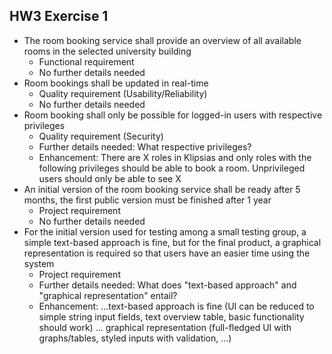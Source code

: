 ## HW3 Exercise 1

- The room booking service shall provide an overview of all available rooms in the selected university building
  - Functional requirement
  - No further details needed
- Room bookings shall be updated in real-time
  - Quality requirement (Usability/Reliability)
  - No further details needed
- Room booking shall only be possible for logged-in users with respective privileges
  - Quality requirement (Security)
  - Further details needed: What respective privileges?
  - Enhancement: There are X roles in Klipsias and only roles with the following privileges should be able to book a room. Unprivileged users should only be able to see X
- An initial version of the room booking service shall be ready after 5 months, the first public version must be finished after 1 year
  - Project requirement
  - No further details needed
- For the initial version used for testing among a small testing group, a simple text-based approach is fine, but for the final product, a graphical representation is required so that users have an easier time using the system
  - Project requirement
  - Further details needed: What does "text-based approach" and "graphical representation" entail?
  - Enhancement: ...text-based approach is fine (UI can be reduced to simple string input fields, text overview table, basic functionality should work) ... graphical representation (full-fledged UI with graphs/tables, styled inputs with validation, ...)
